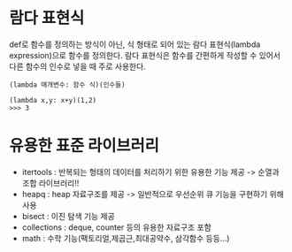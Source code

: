 # 람다 표현식
def로 함수를 정의하는 방식이 아닌, 식 형태로 되어 있는 람다 표현식(lambda expression)으로 함수를 정의한다.
람다 표현식은 함수를 간편하게 작성할 수 있어서 다른 함수의 인수로 넣을 때 주로 사용한다.

```
(lambda 매개변수: 함수 식)(인수들)

(lambda x,y: x+y)(1,2)
>>> 3
```

# 유용한 표준 라이브러리
- itertools : 반복되는 형태의 데이터를 처리하기 위한 유용한 기능 제공
-> 순열과 조합 라이브러리!!
- heapq : heap 자료구조를 제공
-> 일반적으로 우선순위 큐 기능을 구현하기 위해 사용
- bisect : 이진 탐색 기능 제공
- collections : deque, counter 등의 유용한 자료구조 포함
- math : 수학 기능(팩토리얼,제곱근,최대공약수, 삼각함수 등등...)